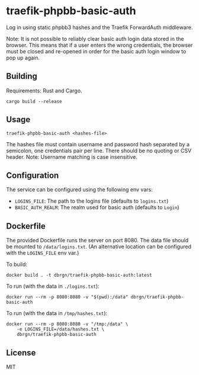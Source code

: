 # traefik-phpbb-basic-auth

Log in using static phpbb3 hashes and the Traefik ForwardAuth middleware.

Note: It is not possible to reliably clear basic auth login data stored in the
browser. This means that if a user enters the wrong credentials, the browser
must be closed and re-opened in order for the basic auth login window to pop up
again.

## Building

Requirements: Rust and Cargo.

    cargo build --release

## Usage

    traefik-phpbb-basic-auth <hashes-file>

The hashes file must contain username and password hash separated by a
semicolon, one credentials pair per line. There should be no quoting or CSV
header. Note: Username matching is case insensitive.

## Configuration

The service can be configured using the following env vars:

- `LOGINS_FILE`: The path to the logins file (defaults to `logins.txt`)
- `BASIC_AUTH_REALM`: The realm used for basic auth (defaults to `Login`)

## Dockerfile

The provided Dockerfile runs the server on port 8080. The data file should be
mounted to `/data/logins.txt`. (An alternative location can be configured with
the `LOGINS_FILE` env var.)

To build:

    docker build . -t dbrgn/traefik-phpbb-basic-auth:latest

To run (with the data in `./logins.txt`):

    docker run --rm -p 8080:8080 -v "$(pwd):/data" dbrgn/traefik-phpbb-basic-auth

To run (with the data in `/tmp/hashes.txt`):

    docker run --rm -p 8080:8080 -v "/tmp:/data" \
        -e LOGINS_FILE=/data/hashes.txt \
        dbrgn/traefik-phpbb-basic-auth

## License

MIT
